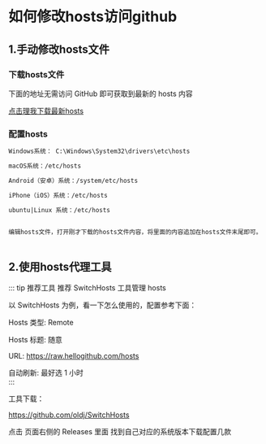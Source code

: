 # 如何修改hosts访问github

## 1.手动修改hosts文件

### 下载hosts文件
下面的地址无需访问 GitHub 即可获取到最新的 hosts 内容
<!-- a链接 -->
[点击理我下载最新hosts](https://raw.hellogithub.com/hosts)

### 配置hosts
```md
Windows系统： C:\Windows\System32\drivers\etc\hosts

macOS系统：/etc/hosts 

Android（安卓）系统：/system/etc/hosts

iPhone（iOS）系统：/etc/hosts

ubuntu|Linux 系统：/etc/hosts


编辑hosts文件，打开刚才下载的hosts文件内容，将里面的内容追加在hosts文件末尾即可。
 
```

## 2.使用hosts代理工具

::: tip 推荐工具
推荐 SwitchHosts 工具管理 hosts   

以 SwitchHosts 为例，看一下怎么使用的，配置参考下面：   

Hosts 类型: Remote   

Hosts 标题: 随意   

URL: https://raw.hellogithub.com/hosts   

自动刷新: 最好选 1 小时   
:::

工具下载：

https://github.com/oldj/SwitchHosts

点击 页面右侧的 Releases 里面 找到自己对应的系统版本下载配置几款

